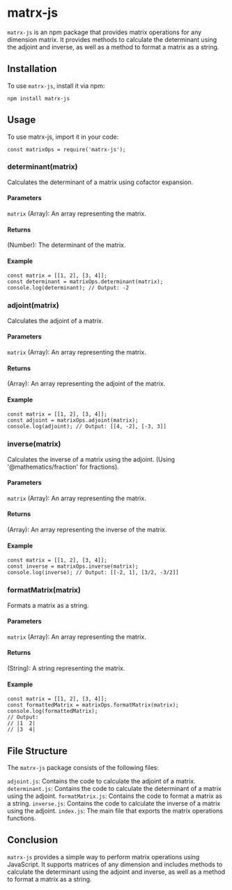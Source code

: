 # matrx-js
`matrx-js` is an npm package that provides matrix operations for any dimension matrix. It provides methods to calculate the determinant using the adjoint and inverse, as well as a method to format a matrix as a string.

## Installation
To use `matrx-js`, install it via npm:

```
npm install matrx-js
```

## Usage
To use matrx-js, import it in your code:

```
const matrixOps = require('matrx-js');
```

### determinant(matrix)
Calculates the determinant of a matrix using cofactor expansion.

#### Parameters
`matrix` (Array): An array representing the matrix.
#### Returns
(Number): The determinant of the matrix.
#### Example

```
const matrix = [[1, 2], [3, 4]];
const determinant = matrixOps.determinant(matrix);
console.log(determinant); // Output: -2
```

### adjoint(matrix)
Calculates the adjoint of a matrix.

#### Parameters
`matrix` (Array): An array representing the matrix.
#### Returns
(Array): An array representing the adjoint of the matrix.
#### Example

```
const matrix = [[1, 2], [3, 4]];
const adjoint = matrixOps.adjoint(matrix);
console.log(adjoint); // Output: [[4, -2], [-3, 3]]
```

### inverse(matrix)
Calculates the inverse of a matrix using the adjoint.
(Using '@mathematics/fraction' for fractions).

#### Parameters
`matrix` (Array): An array representing the matrix.
#### Returns
(Array): An array representing the inverse of the matrix.
#### Example

```
const matrix = [[1, 2], [3, 4]];
const inverse = matrixOps.inverse(matrix);
console.log(inverse); // Output: [[-2, 1], [3/2, -3/2]]
```
### formatMatrix(matrix)
Formats a matrix as a string.

#### Parameters
`matrix` (Array): An array representing the matrix.
#### Returns
(String): A string representing the matrix.
#### Example

```
const matrix = [[1, 2], [3, 4]];
const formattedMatrix = matrixOps.formatMatrix(matrix);
console.log(formattedMatrix);
// Output:
// |1  2|
// |3  4|
```

## File Structure
The `matrx-js` package consists of the following files:

`adjoint.js`: Contains the code to calculate the adjoint of a matrix.
`determinant.js`: Contains the code to calculate the determinant of a matrix using the adjoint.
`formatMatrix.js`: Contains the code to format a matrix as a string.
`inverse.js`: Contains the code to calculate the inverse of a matrix using the adjoint.
`index.js`: The main file that exports the matrix operations functions.

## Conclusion
`matrx-js` provides a simple way to perform matrix operations using JavaScript. It supports matrices of any dimension and includes methods to calculate the determinant using the adjoint and inverse, as well as a method to format a matrix as a string.
